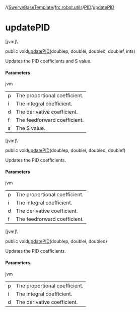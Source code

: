 //[SwerveBaseTemplate](../../../index.md)/[frc.robot.utils](../index.md)/[PID](index.md)/[updatePID](update-p-i-d.md)

# updatePID

[jvm]\

public void[updatePID](update-p-i-d.md)(doublep, doublei, doubled, doublef, ints)

Updates the PID coefficients and S value.

#### Parameters

jvm

| | |
|---|---|
| p | The proportional coefficient. |
| i | The integral coefficient. |
| d | The derivative coefficient. |
| f | The feedforward coefficient. |
| s | The S value. |

[jvm]\

public void[updatePID](update-p-i-d.md)(doublep, doublei, doubled, doublef)

Updates the PID coefficients.

#### Parameters

jvm

| | |
|---|---|
| p | The proportional coefficient. |
| i | The integral coefficient. |
| d | The derivative coefficient. |
| f | The feedforward coefficient. |

[jvm]\

public void[updatePID](update-p-i-d.md)(doublep, doublei, doubled)

Updates the PID coefficients.

#### Parameters

jvm

| | |
|---|---|
| p | The proportional coefficient. |
| i | The integral coefficient. |
| d | The derivative coefficient. |
